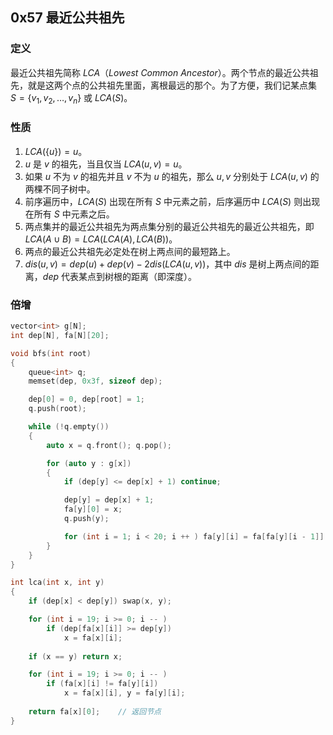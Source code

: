 ## 0x57 最近公共祖先

### 定义

最近公共祖先简称 $LCA（Lowest \  Common \  Ancestor）$。两个节点的最近公共祖先，就是这两个点的公共祖先里面，离根最远的那个。为了方便，我们记某点集 $S = \lbrace v_1,v_2, \dots ,v_n \rbrace$ 或 $LCA(S)$。

### 性质

1. $LCA(\lbrace u \rbrace) = u$。
2. $u$ 是 $v$ 的祖先，当且仅当 $LCA(u, v) = u$。
3. 如果 $u$ 不为 $v$ 的祖先并且 $v$ 不为 $u$ 的祖先，那么 $u, v$ 分别处于 $LCA(u, v)$ 的两棵不同子树中。
4. 前序遍历中，$LCA(S)$ 出现在所有 $S$ 中元素之前，后序遍历中 $LCA(S)$ 则出现在所有 $S$ 中元素之后。
5. 两点集并的最近公共祖先为两点集分别的最近公共祖先的最近公共祖先，即 $LCA(A \cup B) = LCA(LCA(A), LCA(B))$。
6. 两点的最近公共祖先必定处在树上两点间的最短路上。
7. $dis(u, v) = dep(u) + dep(v) - 2dis(LCA(u, v))$，其中 $dis$ 是树上两点间的距离，$dep$ 代表某点到树根的距离（即深度）。

### 倍增

``` C++ {.line-numbers}
vector<int> g[N];
int dep[N], fa[N][20];

void bfs(int root)
{
    queue<int> q;
    memset(dep, 0x3f, sizeof dep);

    dep[0] = 0, dep[root] = 1;
    q.push(root);

    while (!q.empty())
    {
        auto x = q.front(); q.pop();

        for (auto y : g[x])
        {
            if (dep[y] <= dep[x] + 1) continue;

            dep[y] = dep[x] + 1;
            fa[y][0] = x;
            q.push(y);

            for (int i = 1; i < 20; i ++ ) fa[y][i] = fa[fa[y][i - 1]][i - 1];
        }
    }
}

int lca(int x, int y)
{
    if (dep[x] < dep[y]) swap(x, y);

    for (int i = 19; i >= 0; i -- )
        if (dep[fa[x][i]] >= dep[y])
            x = fa[x][i];
    
    if (x == y) return x;

    for (int i = 19; i >= 0; i -- )
        if (fa[x][i] != fa[y][i])
            x = fa[x][i], y = fa[y][i];
    
    return fa[x][0];    // 返回节点
}
```